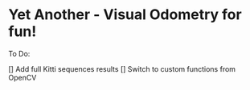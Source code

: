 # Yet Another - Visual Odometry for fun!

To Do:

[] Add full Kitti sequences results
[] Switch to custom functions from OpenCV
